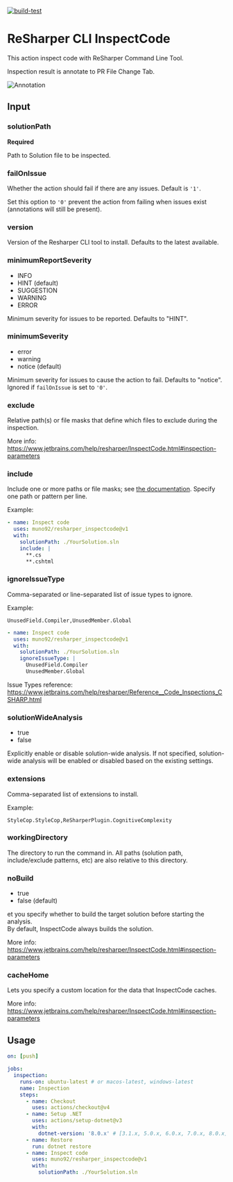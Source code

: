 [![build-test](https://github.com/muno92/resharper_inspectcode/actions/workflows/test.yml/badge.svg)](https://github.com/muno92/resharper_inspectcode/actions/workflows/test.yml)

# ReSharper CLI InspectCode

This action inspect code with ReSharper Command Line Tool.

Inspection result is annotate to PR File Change Tab.

![Annotation](annotation.png)

## Input

### solutionPath

**Required**

Path to Solution file to be inspected.

### failOnIssue

Whether the action should fail if there are any issues. Default is `'1'`.

Set this option to `'0'` prevent the action from failing when issues exist (annotations will still be present).

### version

Version of the Resharper CLI tool to install. Defaults to the latest available.

### minimumReportSeverity

- INFO
- HINT (default)
- SUGGESTION
- WARNING
- ERROR

Minimum severity for issues to be reported. Defaults to "HINT".

### minimumSeverity

- error
- warning
- notice (default)

Minimum severity for issues to cause the action to fail. Defaults to "notice". Ignored if `failOnIssue` is set to `'0'`.

### exclude

Relative path(s) or file masks that define which files to exclude during the inspection.

More info: https://www.jetbrains.com/help/resharper/InspectCode.html#inspection-parameters

### include

Include one or more paths or file masks; see [the documentation][include-arg]. Specify one path or
pattern per line.

Example:

```yml
- name: Inspect code
  uses: muno92/resharper_inspectcode@v1
  with:
    solutionPath: ./YourSolution.sln
    include: |
      **.cs
      **.cshtml
```

[include-arg]: https://www.jetbrains.com/help/resharper/InspectCode.html#inspection-parameters

### ignoreIssueType

Comma-separated or line-separated list of issue types to ignore.

Example:

```text
UnusedField.Compiler,UnusedMember.Global
```

```yml
- name: Inspect code
  uses: muno92/resharper_inspectcode@v1
  with:
    solutionPath: ./YourSolution.sln
    ignoreIssueType: |
      UnusedField.Compiler
      UnusedMember.Global
```

Issue Types reference: https://www.jetbrains.com/help/resharper/Reference__Code_Inspections_CSHARP.html

### solutionWideAnalysis

- true
- false

Explicitly enable or disable solution-wide analysis. If not specified, solution-wide analysis will
be enabled or disabled based on the existing settings.

### extensions

Comma-separated list of extensions to install.

Example:

```text
StyleCop.StyleCop,ReSharperPlugin.CognitiveComplexity
```

### workingDirectory

The directory to run the command in. All paths (solution path, include/exclude patterns, etc) are
also relative to this directory.

### noBuild

- true
- false (default)

et you specify whether to build the target solution before starting the analysis.  
By default, InspectCode always builds the solution.

More info: https://www.jetbrains.com/help/resharper/InspectCode.html#inspection-parameters

### cacheHome

Lets you specify a custom location for the data that InspectCode caches.

More info: https://www.jetbrains.com/help/resharper/InspectCode.html#inspection-parameters

## Usage

```yaml
on: [push]

jobs:
  inspection:
    runs-on: ubuntu-latest # or macos-latest, windows-latest
    name: Inspection
    steps:
      - name: Checkout
        uses: actions/checkout@v4
      - name: Setup .NET
        uses: actions/setup-dotnet@v3
        with:
          dotnet-version: '8.0.x' # [3.1.x, 5.0.x, 6.0.x, 7.0.x, 8.0.x]
      - name: Restore
        run: dotnet restore
      - name: Inspect code
        uses: muno92/resharper_inspectcode@v1
        with:
          solutionPath: ./YourSolution.sln
```
